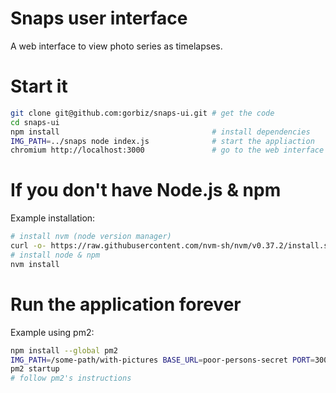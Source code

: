 # Snaps user interface
A web interface to view photo series as timelapses.

# Start it
```sh
git clone git@github.com:gorbiz/snaps-ui.git # get the code
cd snaps-ui
npm install                                  # install dependencies
IMG_PATH=../snaps node index.js              # start the appliaction
chromium http://localhost:3000               # go to the web interface
```

# If you don't have Node.js & npm
Example installation:
```sh
# install nvm (node version manager)
curl -o- https://raw.githubusercontent.com/nvm-sh/nvm/v0.37.2/install.sh | bash
# install node & npm
nvm install
```

# Run the application forever
Example using pm2:
```sh
npm install --global pm2
IMG_PATH=/some-path/with-pictures BASE_URL=poor-persons-secret PORT=3000 pm2 start
pm2 startup
# follow pm2's instructions
```